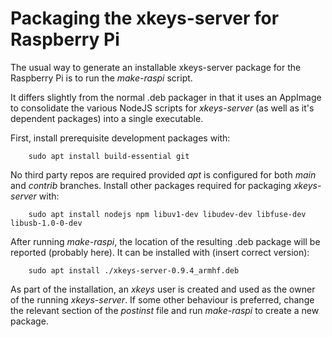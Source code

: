 # Packaging the xkeys-server for Raspberry Pi
The usual way to generate an installable xkeys-server package
for the Raspberry Pi is to run the _make-raspi_ script.

It differs slightly from the normal .deb packager in that it
uses an AppImage to consolidate the various NodeJS scripts
for _xkeys-server_ (as well as it's dependent packages) into a single
executable.

First, install prerequisite development packages with:
```
	sudo apt install build-essential git
```
No third party repos are required provided _apt_ is  configured for both _main_ and _contrib_ branches. Install other packages required for packaging _xkeys-server_ with:
```
	sudo apt install nodejs npm libuv1-dev libudev-dev libfuse-dev libusb-1.0-0-dev
```

After running _make-raspi_, the location of the resulting .deb package will be reported (probably here). It can be installed with (insert correct version):
```
	sudo apt install ./xkeys-server-0.9.4_armhf.deb
```

As part of the installation, an _xkeys_ user is created and used as the owner of the running _xkeys-server_. If some other behaviour is preferred, change the relevant section of the _postinst_ file and run _make-raspi_ to create a new package.
